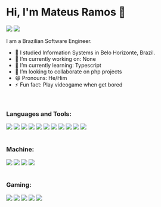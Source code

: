 # Hi, I'm Mateus Ramos 👋

[<img src="https://img.shields.io/badge/twitter-%231DA1F2.svg?&style=for-the-badge&logo=twitter&logoColor=white">](https://twitter.com/mateusrmos)
[<img src="https://img.shields.io/badge/linkedin-%230077B5.svg?&style=for-the-badge&logo=linkedin&logoColor=white">](https://www.linkedin.com/in/mateusrmos/)
<!-- **mateusrmos/mateusrmos** is a ✨ _special_ ✨ repository because its `README.md` (this file) appears on your GitHub profile. -->

I am a Brazilian Software Engineer.
- :school: I studied Information Systems in Belo Horizonte, Brazil.
- 🔭 I’m currently working on: None
- 🌱 I’m currently learning: Typescript
- 👯 I’m looking to collaborate on php projects
- 😄 Pronouns: He/Him
- ⚡ Fun fact: Play videogame when get bored
<br/>

### Languages and Tools:
<div display="flex">
  <img src="https://img.shields.io/badge/html5%20-%23E34F26.svg?&style=for-the-badge&logo=html5&logoColor=white">
  <img src="https://img.shields.io/badge/css3%20-%231572B6.svg?&style=for-the-badge&logo=css3&logoColor=white">
  <img src="https://img.shields.io/badge/javascript-%23F7DF1E.svg?&style=for-the-badge&logo=javascript&logoColor=white&labelColor=black">
  <img src="https://img.shields.io/badge/php%20-%2314354C.svg?&style=for-the-badge&logo=php&logoColor=white"> 
  <img src="https://img.shields.io/badge/node%20-%2300599C.svg?&style=for-the-badge&logo=node.js&logoColor=white">
  <img src="https://img.shields.io/badge/symfony%20-%2314354C.svg?&style=for-the-badge&logo=symfony&logoColor=white"> 
  <img src="https://img.shields.io/badge/laravel%20-%2314354C.svg?&style=for-the-badge&logo=laravel&logoColor=white"> 
  <img src="https://img.shields.io/badge/react%20-%2314354C.svg?&style=for-the-badge&logo=react&logoColor=white"> 
  <img src="https://img.shields.io/badge/git%20-%23F05033.svg?&style=for-the-badge&logo=git&logoColor=white"/>
  <img src="https://img.shields.io/badge/github%20-%23121011.svg?&style=for-the-badge&logo=github&logoColor=white"/>
  <img src="https://img.shields.io/badge/docker%20-%23121011.svg?&style=for-the-badge&logo=docker&logoColor=white"/>
</div>
<br/>

### Machine:
<div display="flex">
  <img src="https://img.shields.io/badge/windows-10-%23F50F0F.svg?&style=for-the-badge&logo=windows&logoColor=white" />
  <img src="https://img.shields.io/badge/ubuntu-%23dd4814.svg?&style=for-the-badge&logo=ubuntu&logoColor=white">
  <img src="https://img.shields.io/badge/ryzen-5600x-%230071C5.svg?&style=for-the-badge&logo=amd&logoColor=white" />
  <img src="https://img.shields.io/badge/nvidia-GeForce%20gtx2060-%2376B900.svg?&style=for-the-badge&logo=nvidia&logoColor=white" />
</div>
<br>

### Gaming:
<div display="flex">
  <img src="https://img.shields.io/badge/Steam-%23000000.svg?&style=for-the-badge&logo=steam&logoColor=white" />
  <img src="https://img.shields.io/badge/GTA5-%23000000.svg?&style=for-the-badge" />
  <img src="https://img.shields.io/badge/Call%20Of%20Duty%20WARZONE-%23000000.svg?&style=for-the-badge" />
  <img src="https://img.shields.io/badge/PUBG-%23000000.svg?&style=for-the-badge" />
  <img src="https://img.shields.io/badge/counter%20strike-%23000000.svg?&style=for-the-badge&logo=counter-strike" />
</div>
<br>


